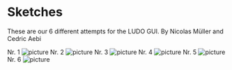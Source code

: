 # Sketches
These are our 6 different attempts for the LUDO GUI.
By Nicolas Müller and Cedric Aebi

Nr. 1
![picture](exercise_07/sketches/Sketch_1.jpeg)
Nr. 2
![picture](exercise_07/sketches/Sketch_2.jpeg)
Nr. 3
![picture](exercise_07/sketches/Sketch_3.jpeg)
Nr. 4
![picture](exercise_07/sketches/Sketch_4.jpeg)
Nr. 5
![picture](exercise_07/sketches/Sketch_5.jpeg)
Nr. 6
![picture](exercise_07/sketches/Sketch_6.jpeg)
